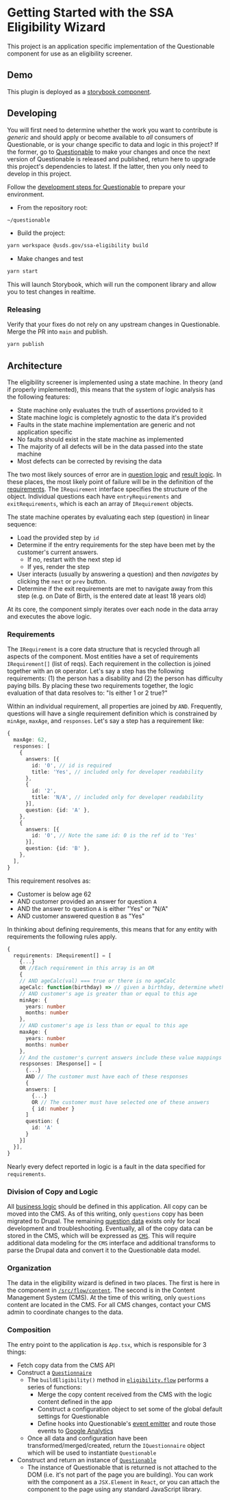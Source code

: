 # Getting Started with the SSA Eligibility Wizard

This project is an application specific implementation of the Questionable component for use as an eligibility screener.

## Demo

This plugin is deployed as a [storybook component](https://usds.github.io/questionable/?path=/story/implementations-ssa-eligibility--ssa).

## Developing

You will first need to determine whether the work you want to contribute is _generic_ and should apply or become available to _all_ consumers of Questionable, or is your change specific to data and logic in this project? If the former, go to [Questionable](../questionable) to make your changes and once the next version of Questionable is released and published, return here to upgrade this project's dependencies to latest. If the latter, then you only need to develop in this project. 

Follow the [development steps for Questionable](../questionable) to prepare your environment.

- From the repository root:

```sh
~/questionable
```

- Build the project:

```sh
yarn workspace @usds.gov/ssa-eligibility build
```

- Make changes and test

```sh
yarn start
```

This will launch Storybook, which will run the component library and allow you to test changes in realtime.

### Releasing

Verify that your fixes do not rely on any upstream changes in Questionable. Merge the PR into `main` and publish.

```sh
yarn publish
```

## Architecture

The eligibility screener is implemented using a state machine. In theory (and if properly implemented), this means that the system of logic analysis has the following features:

- State machine only evaluates the truth of assertions provided to it
- State machine logic is completely agnostic to the data it's provided
- Faults in the state machine implementation are generic and not application specific
- No faults should exist in the state machine as implemented
- The majority of all defects will be in the data passed into the state machine
- Most defects can be corrected by revising the data

The two most likely sources of error are in [question logic](src/flow/logic/questions.flow.ts) and [result logic](src/flow/logic/results.flow.ts). In these places, the most likely point of failure will be in the definition of the [requirements](/packages/questionable/src/survey/IStep.ts "IRequirement"). The `IRequirement` interface specifies the structure of the object. Individual questions each have `entryRequirements` and `exitRequirements`, which is each an array of `IRequirement` objects. 

The state machine operates by evaluating each step (question) in linear sequence:

- Load the provided step by `id`
- Determine if the entry requirements for the step have been met by the customer's current answers.
  - If no, restart with the next step id
  - If yes, render the step
- User interacts (usually by answering a question) and then _navigates_ by clicking the `next` or `prev` button.
- Determine if the exit requirements are met to navigate away from this step (e.g. on Date of Birth, is the entered date at least 18 years old)

At its core, the component simply iterates over each node in the data array and executes the above logic.

### Requirements

The `IRequirement` is a core data structure that is recycled through all aspects of the component. Most entities have a set of requirements `IRequirement[]` (list of reqs). Each requirement in the collection is joined together with an `OR` operator. Let's say a step has the following requirements: (1) the person has a disability and (2) the person has difficulty paying bills. By placing these two requirements together, the logic evaluation of that data resolves to: "Is either 1 or 2 true?"

Within an individual requirement, all properties are joined by `AND`. Frequently, questions will have a single requirement definition which is constrained by `minAge`, `maxAge`, and `responses`. Let's say a step has a requirement like:

```ts
{
  maxAge: 62,
  responses: [
    { 
      answers: [{ 
        id: '0', // id is required
        title: 'Yes', // included only for developer readability
      },
      { 
        id: '2', 
        title: 'N/A', // included only for developer readability
      }],
      question: {id: 'A' },
    },
    { 
      answers: [{ 
        id: '0', // Note the same id: 0 is the ref id to 'Yes'
      }],
      question: {id: 'B' },
    },
  ],
}
```

This requirement resolves as:

- Customer is below age 62
- AND customer provided an answer for question `A`
- AND the answer to question `A` is either "Yes" or "N/A"
- AND customer answered question `B` as "Yes"

In thinking about defining requirements, this means that for any entity with requirements the following rules apply.

```ts
{
  requirements: IRequirement[] = [
    {...}
    OR //Each requirement in this array is an OR
    { 
    // AND ageCalc(val) === true or there is no ageCalc
    ageCalc: function(birthday) => // given a birthday, determine whether it meets criteria
    // AND customer's age is greater than or equal to this age
    minAge: {
      years: number
      months: number
    },
    // AND customer's age is less than or equal to this age
    maxAge: {
      years: number
      months: number
    },
    // And the customer's current answers include these value mappings
    respsonses: IResponse[] = [
      {...}
      AND // The customer must have each of these responses
      {
      answers: [
        {...}
        OR // The customer must have selected one of these answers
        { id: number }
      ]
      question: {
        id: 'A'
      }
    }]
  }],
}
```

Nearly every defect reported in logic is a fault in the data specified for `requirements`.

### Division of Copy and Logic

All [business logic](src/flow/logic/) should be defined in this application. All copy can be moved into the CMS. As of this writing, only `questions` copy has been migrated to Drupal. The remaining [question data](src/flow/content/questions.flow.ts) exists only for local development and troubleshooting. Eventually, all of the copy data can be stored in the CMS, which will be expressed as [`CMS`](src/lib/interfaces.ts). This will require additional data modeling for the `CMS` interface and additional transforms to parse the Drupal data and convert it to the Questionable data model. 

### Organization

The data in the eligibility wizard is defined in two places. The first is here in the component in [`/src/flow/content`](src/flow/content). The second is in the Content Management System (CMS). At the time of this writing, only `questions` content are located in the CMS. For all CMS changes, contact your CMS admin to coordinate changes to the data.

### Composition

The entry point to the application is `App.tsx`, which is responsible for 3 things:

- Fetch copy data from the CMS API
- Construct a [`Questionnaire`](/packages/questionable/src/composable/Questionnaire.ts)
  - The `buildEligibility()` method in [`eligibility.flow`](src/flow/eligibility.flow.ts) performs a series of functions:
    - Merge the copy content received from the CMS with the logic content defined in the app
    - Construct a configuration object to set some of the global default settings for Questionable
    - Define hooks into Questionable's [event emitter](/packages/questionable/src/composable/EventEmitter.ts) and route those events to [Google Analytics](src/lib/analytics.ts)
  - Once all data and configuration have been transformed/merged/created, return the `IQuestionnaire` object which will be used to instantiate `Questionable`
- Construct and return an instance of [`Questionable`](/packages/questionable/src/components/Questionable.tsx)
  - The instance of Questionable that is returned is not attached to the DOM (i.e. it's not part of the page you are building). You can work with the component as a `JSX.Element` in `React`, or you can attach the component to the page using any standard JavaScript library.
